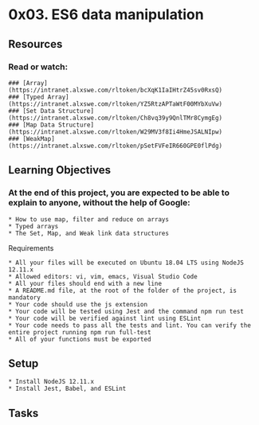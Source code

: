 # 0x03. ES6 data manipulation

## Resources
### Read or watch:
    ### [Array](https://intranet.alxswe.com/rltoken/bcXqK1IaIHtrZ45sv0RxsQ)
    ### [Typed Array](https://intranet.alxswe.com/rltoken/YZ5RtzAPTaWtF00MYbXuVw)
    ### [Set Data Structure](https://intranet.alxswe.com/rltoken/Ch8vq39y9QnlTMr8CymgEg)
    ### [Map Data Structure](https://intranet.alxswe.com/rltoken/W29MV3f8Ii4HmeJSALNIpw)
    ### [WeakMap](https://intranet.alxswe.com/rltoken/pSetFVFeIR660GPE0flPdg)

## Learning Objectives
### At the end of this project, you are expected to be able to explain to anyone, without the help of Google:
    * How to use map, filter and reduce on arrays
    * Typed arrays
    * The Set, Map, and Weak link data structures

Requirements

    * All your files will be executed on Ubuntu 18.04 LTS using NodeJS 12.11.x
    * Allowed editors: vi, vim, emacs, Visual Studio Code
    * All your files should end with a new line
    * A README.md file, at the root of the folder of the project, is mandatory
    * Your code should use the js extension
    * Your code will be tested using Jest and the command npm run test
    * Your code will be verified against lint using ESLint
    * Your code needs to pass all the tests and lint. You can verify the entire project running npm run full-test
    * All of your functions must be exported

## Setup
 	* Install NodeJS 12.11.x
 	* Install Jest, Babel, and ESLint

## Tasks


